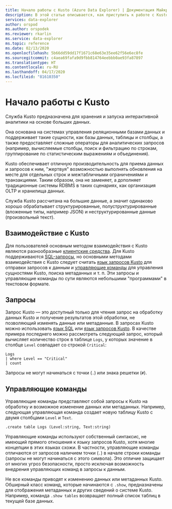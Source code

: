 ```yaml
---
title: Начало работы с Kusto (Azure Data Explorer) | Документация Майкрософт
description: В этой статье описывается, как приступить к работе с Kusto в Azure Data Explorer.
services: data-explorer
author: orspod
ms.author: orspodek
ms.reviewer: rkarlin
ms.service: data-explorer
ms.topic: reference
ms.date: 02/13/2020
ms.openlocfilehash: 5b66dd59dd17f1671c68e63e35ee62f56e6ec8fe
ms.sourcegitcommit: c4aea69fafa9d9fbb814764eebbb0ae93fa87897
ms.translationtype: HT
ms.contentlocale: ru-RU
ms.lasthandoff: 04/17/2020
ms.locfileid: "81610350"
---
```

# <a name="getting-started-with-kusto"></a>Начало работы с Kusto

Служба Kusto предназначена для хранения и запуска интерактивной аналитики на основе больших данных.

Она основана на системах управления реляционными базами данных и поддерживает такие сущности, как базы данных, таблицы и столбцы, а также предоставляет сложные операторы для аналитических запросов (например, вычисляемые столбцы, поиск и фильтрацию по строкам, группирование по статистическим выражениям и объединения).

Kusto обеспечивает отличную производительность для приема данных и запросов к ним, "жертвуя" возможностью выполнять обновления на месте для отдельных строк и межтабличными ограничениями и транзакциями. Таким образом, она не заменяет, а дополняет традиционные системы RDBMS в таких сценариях, как организация OLTP и хранилища данных.

Служба Kusto рассчитана на большие данные, а значит одинаково хорошо обрабатывает структурированные, полуструктурированные (вложенные типы, например JSON) и неструктурированные данные (произвольный текст).

## <a name="interacting-with-kusto"></a>Взаимодействие с Kusto

Для пользователей основным методом взаимодействия с Kusto являются разнообразные [клиентские средства](../tools/index.md). Для Kusto поддерживаются [SQL-запросы](../api/tds/t-sql.md), но основными методами взаимодействия с Kusto следует считать [язык запросов Kusto](../query/index.md) для отправки запросов к данным и [управляющие команды](../management/index.md) для управления сущностями Kusto, поиска метаданных и т. п. Эти запросы и управляющие команды по сути являются небольшими "программами" в текстовом формате.

## <a name="queries"></a>Запросы

Запрос Kusto — это доступный только для чтения запрос на обработку данных Kusto и получение результатов этой обработки, не позволяющий изменять данные или метаданные. В запросах Kusto можно использовать [язык SQL](../api/tds/t-sql.md) или [язык запросов Kusto](../query/index.md).
В качестве примера последнего можно рассмотреть следующий запрос, который вычисляет количество строк в таблице `Logs`, у которых значение в столбце `Level` совпадает со строкой `Critical`:

```kusto
Logs
| where Level == "Critical"
| count
```

Запросы не могут начинаться с точки (`.`) или знака решетки (`#`).

## <a name="control-commands"></a>Управляющие команды

Управляющие команды представляют собой запросы к Kusto на обработку и возможное изменение данных или метаданных. Например, следующая управляющая команда создает новую таблицу Kusto с двумя столбцами `Level` и `Text`.

```kusto
.create table Logs (Level:string, Text:string)
```

Управляющие команды используют собственный синтаксис, не имеющий прямого отношения к языку запросов Kusto, хотя многие концепции в этих языках схожи. В частности, управляющие команды отличаются от запросов наличием точки (`.`) в начале строки команды (запросы не могут начинаться с этого символа).
Это отличие защищает от многих угроз безопасности, просто исключая возможность внедрения управляющих команд в запросы к данным.

Не все команды приводят к изменению данных или метаданных Kusto. Обширный класс команд, которые начинаются с `.show`, предназначены для отображения метаданных и других сведений о системе Kusto. Например, команда `.show tables` возвращает полный список таблиц в текущей базе данных.

